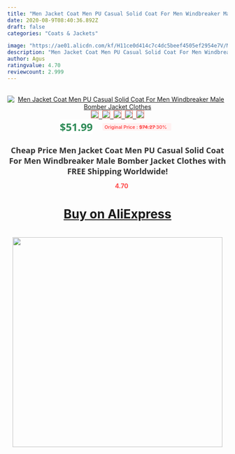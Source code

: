 ```yaml
---
title: "Men Jacket Coat Men PU Casual Solid Coat For Men Windbreaker Male Bomber Jacket Clothes"
date: 2020-08-9T08:40:36.892Z
draft: false
categories: "Coats & Jackets"

image: "https://ae01.alicdn.com/kf/H11ce0d414c7c4dc5beef4505ef2954e7V/Men-Jacket-Coat-Men-PU-Casual-Solid-Coat-For-Men-Windbreaker-Male-Bomber-Jacket-Clothes.png_220x220.png"
description: "Men Jacket Coat Men PU Casual Solid Coat For Men Windbreaker Male Bomber Jacket Clothes"
author: Agus
ratingvalue: 4.70
reviewcount: 2.999
---
```

<br>
<div style="text-align: center;">
<a href="https://s.click.aliexpress.com/e/_9jisiv" target="_blank" rel="nofollow noopener noreferrer"><img alt="Men Jacket Coat Men PU Casual Solid Coat For Men Windbreaker Male Bomber Jacket Clothes" class="magnifier-image" src="https://ae01.alicdn.com/kf/H11ce0d414c7c4dc5beef4505ef2954e7V/Men-Jacket-Coat-Men-PU-Casual-Solid-Coat-For-Men-Windbreaker-Male-Bomber-Jacket-Clothes.png_220x220.png_640x640.jpg">
<br>
<img style="border:1px solid salmon" src="https://ae01.alicdn.com/kf/H11ce0d414c7c4dc5beef4505ef2954e7V/Men-Jacket-Coat-Men-PU-Casual-Solid-Coat-For-Men-Windbreaker-Male-Bomber-Jacket-Clothes.png_120x120.jpg">&nbsp;&nbsp;<img style="border:1px solid salmon" src="https://ae01.alicdn.com/kf/Hf577ec6314364605adfbb0cf658d0e8fD/Men-Jacket-Coat-Men-PU-Casual-Solid-Coat-For-Men-Windbreaker-Male-Bomber-Jacket-Clothes.jpg_120x120.jpg">&nbsp;&nbsp;<img style="border:1px solid salmon" src="https://ae01.alicdn.com/kf/H62f92f1af638439197927fa6d3859ff2a/Men-Jacket-Coat-Men-PU-Casual-Solid-Coat-For-Men-Windbreaker-Male-Bomber-Jacket-Clothes.jpg_120x120.jpg">&nbsp;&nbsp;<img style="border:1px solid salmon" src="https://ae01.alicdn.com/kf/Hc2409af43d2141e9b10bdd2cfc1b905dl/Men-Jacket-Coat-Men-PU-Casual-Solid-Coat-For-Men-Windbreaker-Male-Bomber-Jacket-Clothes.jpg_120x120.jpg">&nbsp;&nbsp;<img style="border:1px solid salmon" src="https://ae01.alicdn.com/kf/Ha8e5148b130343bf9d801b2b18d85dfeF/Men-Jacket-Coat-Men-PU-Casual-Solid-Coat-For-Men-Windbreaker-Male-Bomber-Jacket-Clothes.jpg_120x120.jpg"></a></div><br0>
<div style="text-align: center;"><span style="background-color: white; border: 0px; box-sizing: border-box; color: seagreen; display: inline-block; font-family: &quot;open sans&quot; , &quot;arial&quot; , &quot;helvetica&quot; , sans-serif , &quot;heiti&quot;; font-size: 24px; font-stretch: inherit; font-weight: 700; line-height: inherit; margin: 0px 10px 0px 0px; padding: 0px; vertical-align: middle;">$51.99 </span>
<span style="background: rgb(255 , 241 , 241); border-radius: 3px; border: 0px; box-sizing: border-box; color: #ff4747; display: inline-block; font-family: inherit; font-size: 12px; font-stretch: inherit; font-style: inherit; font-variant: inherit; font-weight: 600; line-height: inherit; margin: 0px; padding: 2px 5px; transform: scale(0.9); vertical-align: middle;">Original Price : <b style="text-decoration: line-through;">$74.27 </b> 30%&nbsp;&nbsp;</span></div>
<h1 style="color: #333333; display: inline-block; font-family: &quot;open sans&quot; , &quot;arial&quot; , &quot;helvetica&quot; , sans-serif , &quot;heiti&quot;; font-size: 18px; font-stretch: inherit; font-weight: 700; text-align: center;">Cheap Price Men Jacket Coat Men PU Casual Solid Coat For Men Windbreaker Male Bomber Jacket Clothes with FREE Shipping Worldwide!</h1>
<div style="color: #ff4747; text-align: center;">
<img src="https://4.bp.blogspot.com/-M0ZcTcb-5uY/XleCXlxnR4I/AAAAAAAAAEc/OrjgMkXV1oMQFaCRZj5HQwOCBcu3w1FegCPcBGAYYCw/s1600/star.png" style="height: 15px;">&nbsp;<b>4.70</b></div>
<div class="button_cont" align="center"><a class="buynow_a" href="https://s.click.aliexpress.com/e/_9jisiv" target="_blank" rel="nofollow noopener noreferrer"><H1>Buy on AliExpress</H1></a></div><br>
<div class="separator" style="clear: both; text-align: center;">
<img src="https://lh3.googleusercontent.com/-pTy5HemUv9M/XlePHvY0dAI/AAAAAAAAAE4/0nX5iRUoIWY8eMW9Dpxeirr157OZliDIgCLcBGAsYHQ/s1600/badge.gif" width="480">
</div>

